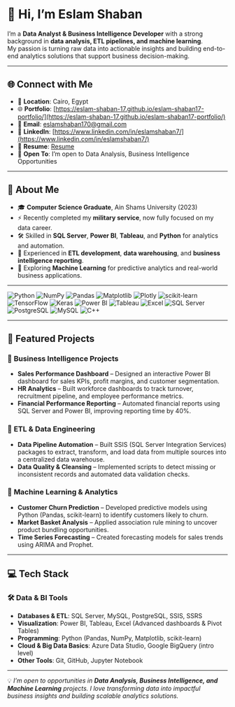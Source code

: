# 👋 Hi, I’m **Eslam Shaban**

I’m a **Data Analyst & Business Intelligence Developer** with a strong background in **data analysis, ETL pipelines, and machine learning**.  
My passion is turning raw data into actionable insights and building end-to-end analytics solutions that support business decision-making.

---
## 🌐 Connect with Me

* 📍 **Location**: Cairo, Egypt
* 🌐 **Portfolio**: [https://eslam-shaban-17.github.io/eslam-shaban17-portfolio/](https://eslam-shaban-17.github.io/eslam-shaban17-portfolio/) 
* 📧 **Email**: [eslamshaban170@gmail.com](mailto:eslamshaban170@gmail.com)
* 🔗 **LinkedIn**: [https://www.linkedin.com/in/eslamshaban7/](https://www.linkedin.com/in/eslamshaban7/)
* 📄 **Resume**: [Resume](https://drive.google.com/file/d/1geMxDpLmenhBcJFt-RT_5Y-12shmEMER/view?usp=drive_link)  
* 💼 **Open To**: I’m open to Data Analysis, Business Intelligence Opportunities
---


## 🔹 About Me
- 🎓 **Computer Science Graduate**, Ain Shams University (2023)  
- ⚡ Recently completed my **military service**, now fully focused on my data career.  
- 🛠️ Skilled in **SQL Server**, **Power BI**, **Tableau**, and **Python** for analytics and automation.  
- 🚀 Experienced in **ETL development**, **data warehousing**, and **business intelligence reporting**.  
- 🤖 Exploring **Machine Learning** for predictive analytics and real-world business applications.
---

![Python](https://img.shields.io/badge/python-3670A0?style=for-the-badge&logo=python&logoColor=ffdd54)
![NumPy](https://img.shields.io/badge/numpy-%23013243.svg?style=for-the-badge&logo=numpy&logoColor=white)
![Pandas](https://img.shields.io/badge/pandas-%23150458.svg?style=for-the-badge&logo=pandas&logoColor=white)
![Matplotlib](https://img.shields.io/badge/Matplotlib-%23ffffff.svg?style=for-the-badge&logo=Matplotlib&logoColor=black)
![Plotly](https://img.shields.io/badge/Plotly-%233F4F75.svg?style=for-the-badge&logo=plotly&logoColor=white)
![scikit-learn](https://img.shields.io/badge/scikit--learn-%23F7931E.svg?style=for-the-badge&logo=scikit-learn&logoColor=white)
![TensorFlow](https://img.shields.io/badge/TensorFlow-%23FF6F00.svg?style=for-the-badge&logo=TensorFlow&logoColor=white)
![Keras](https://img.shields.io/badge/Keras-%23D00000.svg?style=for-the-badge&logo=Keras&logoColor=white)
![Power BI](https://img.shields.io/badge/Power%20BI-F2C811?style=for-the-badge&logo=powerbi&logoColor=black)
![Tableau](https://img.shields.io/badge/Tableau-E97627?style=for-the-badge&logo=tableau&logoColor=white)
![Excel](https://img.shields.io/badge/Microsoft%20Excel-217346?style=for-the-badge&logo=microsoft-excel&logoColor=white)
![SQL Server](https://img.shields.io/badge/SQL%20Server-CC2927?style=for-the-badge&logo=microsoft-sql-server&logoColor=white)
![PostgreSQL](https://img.shields.io/badge/PostgreSQL-316192?style=for-the-badge&logo=postgresql&logoColor=white)
![MySQL](https://img.shields.io/badge/MySQL-4479A1?style=for-the-badge&logo=mysql&logoColor=white)
![C++](https://img.shields.io/badge/c++-%2300599C.svg?style=for-the-badge&logo=c%2B%2B&logoColor=white)



---
## 📂 Featured Projects

### 🏢 **Business Intelligence Projects**
- **Sales Performance Dashboard** – Designed an interactive Power BI dashboard for sales KPIs, profit margins, and customer segmentation.  
- **HR Analytics** – Built workforce dashboards to track turnover, recruitment pipeline, and employee performance metrics.  
- **Financial Performance Reporting** – Automated financial reports using SQL Server and Power BI, improving reporting time by 40%.

### 🔄 **ETL & Data Engineering**
- **Data Pipeline Automation** – Built SSIS (SQL Server Integration Services) packages to extract, transform, and load data from multiple sources into a centralized data warehouse.  
- **Data Quality & Cleansing** – Implemented scripts to detect missing or inconsistent records and automated data validation checks.

### 🤖 **Machine Learning & Analytics**
- **Customer Churn Prediction** – Developed predictive models using Python (Pandas, scikit-learn) to identify customers likely to churn.  
- **Market Basket Analysis** – Applied association rule mining to uncover product bundling opportunities.  
- **Time Series Forecasting** – Created forecasting models for sales trends using ARIMA and Prophet.

---

## 💻 Tech Stack

### 🛠️ Data & BI Tools
- **Databases & ETL**: SQL Server, MySQL, PostgreSQL, SSIS, SSRS
- **Visualization**: Power BI, Tableau, Excel (Advanced dashboards & Pivot Tables)
- **Programming**: Python (Pandas, NumPy, Matplotlib, scikit-learn)
- **Cloud & Big Data Basics**: Azure Data Studio, Google BigQuery (intro level)
- **Other Tools**: Git, GitHub, Jupyter Notebook

---

💡 *I’m open to opportunities in **Data Analysis, Business Intelligence, and Machine Learning** projects. I love transforming data into impactful business insights and building scalable analytics solutions.*
